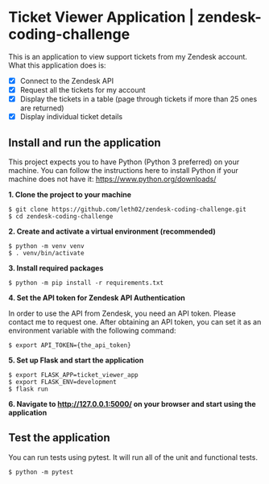 # Ticket Viewer Application | zendesk-coding-challenge
This is an application to view support tickets from my Zendesk account. What this application does is:
- [x] Connect to the Zendesk API
- [x] Request all the tickets for my account
- [x] Display the tickets in a table (page through tickets if more than 25 ones are returned)
- [x] Display individual ticket details

## Install and run the application
This project expects you to have Python (Python 3 preferred) on your machine. You can follow the instructions here to install Python if your machine does not have it: https://www.python.org/downloads/

**1. Clone the project to your machine**
```
$ git clone https://github.com/leth02/zendesk-coding-challenge.git
$ cd zendesk-coding-challenge
```
**2. Create and activate a virtual environment (recommended)**
```
$ python -m venv venv
$ . venv/bin/activate
```

**3. Install required packages**
```
$ python -m pip install -r requirements.txt
```

**4. Set the API token for Zendesk API Authentication**

In order to use the API from Zendesk, you need an API token. Please contact me to request one.
After obtaining an API token, you can set it as an environment variable with the following command:

```
$ export API_TOKEN={the_api_token}
```

**5. Set up Flask and start the application**
```
$ export FLASK_APP=ticket_viewer_app
$ export FLASK_ENV=development
$ flask run
```

**6. Navigate to http://127.0.0.1:5000/ on your browser and start using the application**

## Test the application
You can run tests using pytest. It will run all of the unit and functional tests.
```
$ python -m pytest
```

